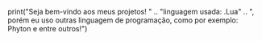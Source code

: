 print("Seja bem-vindo aos meus projetos! " .. "linguagem usada: .Lua" .. ", porém eu uso outras linguagem de programação, como por exemplo: Phyton e entre outros!")
